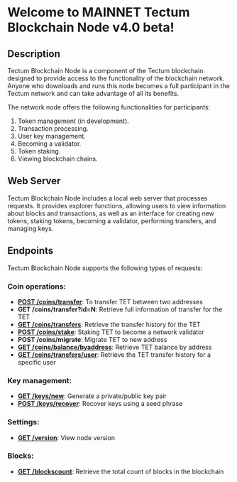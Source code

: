 # Welcome to MAINNET Tectum Blockchain Node v4.0 beta! #

## Description ##

Tectum Blockchain Node is a component of the Tectum blockchain designed to provide access to the functionality of the blockchain network. Anyone who downloads and runs this node becomes a full participant in the Tectum network and can take advantage of all its benefits.

The network node offers the following functionalities for participants:
1. Token management (in development).
2. Transaction processing.
3. User key management.
4. Becoming a validator.
5. Token staking.
6. Viewing blockchain chains.

## Web Server ##
Tectum Blockchain Node includes a local web server that processes requests. It provides explorer functions, allowing users to view information about blocks and transactions, as well as an interface for creating new tokens, staking tokens, becoming a validator, performing transfers, and managing keys.

## Endpoints ##

Tectum Blockchain Node supports the following types of requests:

### Coin operations: ###

-   **[POST /coins/transfer](https://github.com/crispmindltd/tectum4-node-validator/tree/main/docs/tokens_transfer_request.md)**: To transfer TET between two addresses
-   **GET /coins/transfer?id=N**: Retrieve full information of transfer for the TET
-   **[GET /coins/transfers](https://github.com/crispmindltd/tectum4-node-validator/tree/main/docs/token_transfer_history.md)**: Retrieve the transfer history for the TET
-   **[POST /coins/stake](https://github.com/crispmindltd/tectum4-node-validator/tree/main/docs/tokens_stake_request.md)**: Staking TET to become a network validator
-   **POST /coins/migrate**: Migrate TET to new address
-   **[GET /coins/balance/byaddress](https://github.com/crispmindltd/tectum4-node-validator/tree/main/docs/token_balance_request.md)**: Retrieve TET balance by address
-   **[GET /coins/transfers/user](https://github.com/crispmindltd/tectum4-node-validator/tree/main/docs/tet_transfer_history_user.md)**: Retrieve the TET transfer history for a specific user

### Key management: ###

-   **[GET /keys/new](https://github.com/crispmindltd/tectum4-node-validator/tree/main/docs/keys_generate_request.md)**: Generate a private/public key pair
-   **[POST /keys/recover](https://github.com/crispmindltd/tectum4-node-validator/tree/main/docs/keys_recovery_request.md)**: Recover keys using a seed phrase

### Settings: ###

-   **[GET /version](https://github.com/crispmindltd/tectum4-node-validator/tree/main/docs/version_request.md)**: View node version

### Blocks: ###

-   **[GET /blockscount](https://github.com/crispmindltd/tectum4-node-validator/tree/main/docs/block_count.md)**: Retrieve the total count of blocks in the blockchain

